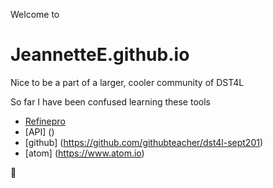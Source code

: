 Welcome to
# JeannetteE.github.io

Nice to be a part of a larger, cooler community of DST4L

So far I have been confused learning these tools

* [Refinepro](https://app.refinepro.com)
* [API] ()
* [github] (https://github.com/githubteacher/dst4l-sept201)
* [atom] (https://www.atom.io)



:tada:
